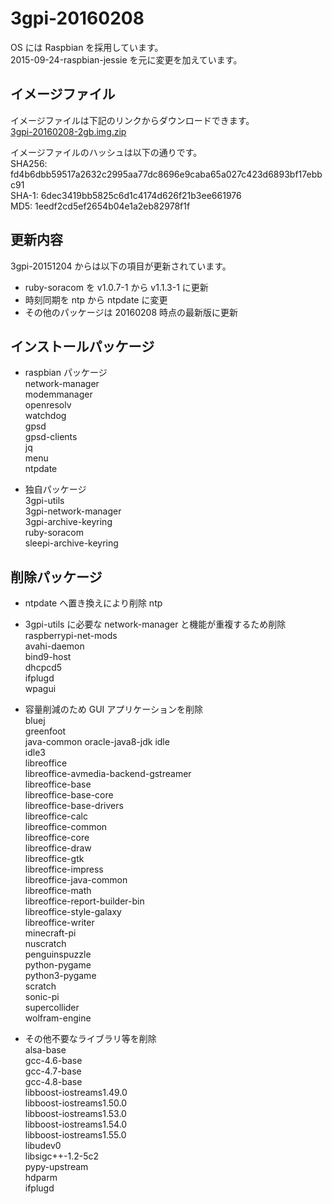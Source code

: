 # 3gpi-20160208

OS には Raspbian を採用しています。  
2015-09-24-raspbian-jessie を元に変更を加えています。  

## イメージファイル  
イメージファイルは下記のリンクからダウンロードできます。  
[3gpi-20160208-2gb.img.zip](http://mechatrax.com/data/3gpi/3gpi-20160208-2gb.img.zip)  

イメージファイルのハッシュは以下の通りです。  
SHA256: fd4b6dbb59517a2632c2995aa77dc8696e9caba65a027c423d6893bf17ebbc91  
SHA-1: 6dec3419bb5825c6d1c4174d626f21b3ee661976  
MD5: 1eedf2cd5ef2654b04e1a2eb82978f1f  

## 更新内容  
  3gpi-20151204 からは以下の項目が更新されています。  
  * ruby-soracom を v1.0.7-1 から v1.1.3-1 に更新  
  * 時刻同期を ntp から ntpdate に変更  
  * その他のパッケージは 20160208 時点の最新版に更新  

## インストールパッケージ
  * raspbian パッケージ  
    network-manager  
    modemmanager  
    openresolv  
    watchdog  
    gpsd  
    gpsd-clients  
    jq  
    menu  
    ntpdate  

  * 独自パッケージ  
    3gpi-utils  
    3gpi-network-manager  
    3gpi-archive-keyring  
    ruby-soracom  
    sleepi-archive-keyring  

## 削除パッケージ
  * ntpdate へ置き換えにより削除
    ntp  

  * 3gpi-utils に必要な network-manager と機能が重複するため削除  
    raspberrypi-net-mods  
    avahi-daemon  
    bind9-host  
    dhcpcd5  
    ifplugd  
    wpagui   

  * 容量削減のため GUI アプリケーションを削除  
    bluej  
    greenfoot  
    java-common oracle-java8-jdk
    idle  
    idle3  
    libreoffice  
    libreoffice-avmedia-backend-gstreamer  
    libreoffice-base  
    libreoffice-base-core  
    libreoffice-base-drivers  
    libreoffice-calc  
    libreoffice-common  
    libreoffice-core  
    libreoffice-draw  
    libreoffice-gtk  
    libreoffice-impress  
    libreoffice-java-common  
    libreoffice-math  
    libreoffice-report-builder-bin  
    libreoffice-style-galaxy  
    libreoffice-writer  
    minecraft-pi  
    nuscratch  
    penguinspuzzle  
    python-pygame  
    python3-pygame  
    scratch  
    sonic-pi  
    supercollider  
    wolfram-engine  

  * その他不要なライブラリ等を削除  
    alsa-base  
    gcc-4.6-base  
    gcc-4.7-base  
    gcc-4.8-base  
    libboost-iostreams1.49.0  
    libboost-iostreams1.50.0  
    libboost-iostreams1.53.0  
    libboost-iostreams1.54.0  
    libboost-iostreams1.55.0  
    libudev0  
    libsigc++-1.2-5c2  
    pypy-upstream  
    hdparm  
    ifplugd  
